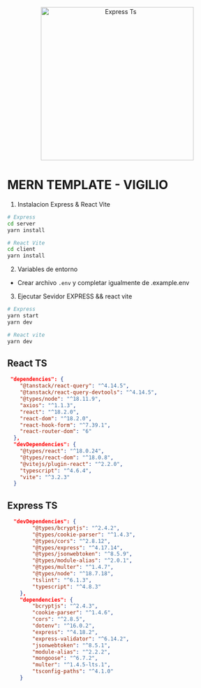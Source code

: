 <p align="center">
  <a href="https://github.com/VigilioYonatan/Express-MoongoseTS" target="blank"><img src="https://upload.wikimedia.org/wikipedia/commons/9/94/MERN-logo.png" width="350" alt="Express Ts" /></a>
</p>

# MERN TEMPLATE - VIGILIO

1. Instalacion Express & React Vite

```bash
# Express
cd server
yarn install

# React Vite
cd client
yarn install
```

2.  Variables de entorno

-   Crear archivo `.env` y completar igualmente de .example.env

3. Ejecutar Sevidor EXPRESS && react vite

```bash
# Express
yarn start
yarn dev
```

```bash
# React vite
yarn dev
```

## React TS

```json
 "dependencies": {
    "@tanstack/react-query": "^4.14.5",
    "@tanstack/react-query-devtools": "^4.14.5",
    "@types/node": "^18.11.9",
    "axios": "^1.1.3",
    "react": "^18.2.0",
    "react-dom": "^18.2.0",
    "react-hook-form": "^7.39.1",
    "react-router-dom": "6"
  },
  "devDependencies": {
    "@types/react": "^18.0.24",
    "@types/react-dom": "^18.0.8",
    "@vitejs/plugin-react": "^2.2.0",
    "typescript": "^4.6.4",
    "vite": "^3.2.3"
  }
```

## Express TS

```json
  "devDependencies": {
        "@types/bcryptjs": "^2.4.2",
        "@types/cookie-parser": "^1.4.3",
        "@types/cors": "^2.8.12",
        "@types/express": "^4.17.14",
        "@types/jsonwebtoken": "^8.5.9",
        "@types/module-alias": "^2.0.1",
        "@types/multer": "^1.4.7",
        "@types/node": "^18.7.18",
        "tslint": "^6.1.3",
        "typescript": "^4.8.3"
    },
    "dependencies": {
        "bcryptjs": "^2.4.3",
        "cookie-parser": "^1.4.6",
        "cors": "^2.8.5",
        "dotenv": "^16.0.2",
        "express": "^4.18.2",
        "express-validator": "^6.14.2",
        "jsonwebtoken": "^8.5.1",
        "module-alias": "^2.2.2",
        "mongoose": "^6.7.2",
        "multer": "^1.4.5-lts.1",
        "tsconfig-paths": "^4.1.0"
    }
```